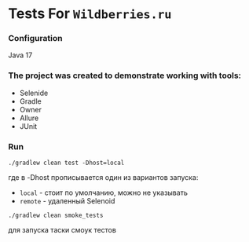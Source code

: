# Tests For `Wildberries.ru`

### Configuration

Java 17

### The project was created to demonstrate working with tools:
- Selenide
- Gradle
- Owner
- Allure
- JUnit

### Run
`./gradlew clean test -Dhost=local`

где в -Dhost прописывается один из вариантов запуска:

* `local` - стоит по умолчанию, можно не указывать
* `remote` - удаленный Selenoid

`./gradlew clean smoke_tests`

для запуска таски смоук тестов
